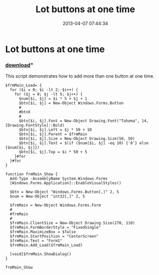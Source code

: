 ﻿---
pid:            4081
parent:         0
children:       
poster:         greg zakharov
title:          Lot buttons at one time
date:           2013-04-07 07:44:34
format:         posh
---

# Lot buttons at one time

### [download](4081.ps1)"

This script demonstrates how to add more than one button at one time.

```posh
$frmMain_Load= {
  for ($i = 0; $i -lt 2; $i++) {
    for ($j = 0; $j -lt 5; $j++) {
      $num[$i, $j] = $i * 5 + $j + 1
      $btn[$i, $j] = New-Object Windows.Forms.Button
      #
      #btnX
      #
      $btn[$i, $j].Font = New-Object Drawing.Font("Tahoma", 14, [Drawing.FontStyle]::Bold)
      $btn[$i, $j].Left = $j * 50 + 10
      $btn[$i, $j].Parent = $frmMain
      $btn[$i, $j].Size = New-Object Drawing.Size(50, 50)
      $btn[$i, $j].Text = $(if ($num[$i, $j] -eq 10) {'0'} else {$num[$i, $j]})
      $btn[$i, $j].Top = $i * 50 + 5
    }#for
  }#for
}

function frmMain_Show {
  Add-Type -AssemblyName System.Windows.Forms
  [Windows.Forms.Application]::EnableVisualStyles()

  $btn = New-Object "Windows.Forms.Button[,]" 2, 5
  $num = New-Object "int32[,]" 2, 5

  $frmMain = New-Object Windows.Forms.Form
  #
  #frmMain
  #
  $frmMain.ClientSize = New-Object Drawing.Size(270, 110)
  $frmMain.FormBorderStyle = "FixedSingle"
  $frmMain.MaximizeBox = $false
  $frmMain.StartPosition = "CenterScreen"
  $frmMain.Text = "Form1"
  $frmMain.Add_Load($frmMain_Load)

  [void]$frmMain.ShowDialog()
}

frmMain_Show
```
